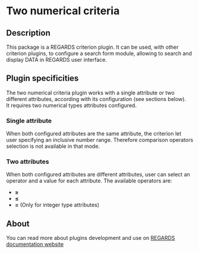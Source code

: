 # Two numerical criteria

## Description

This package is a REGARDS criterion plugin. It can be used, with other criterion plugins, to configure a search form module, allowing to search and display DATA in REGARDS user interface.

## Plugin specificities

The two numerical criteria plugin works with a single attribute or two different attributes, according with its configuration (see sections below).  
It requires two numerical types attributes configured.

### Single attribute

When both configured attributes are the same attribute, the criterion let user specifying an inclusive number range. Therefore comparison operators selection is not available in that mode.

### Two attributes

When both configured attributes are different attributes, user can select an operator and a value for each attribute.
The available operators are:
* **≥**
* **≤**
* **=** (Only for integer type attributes)  

## About

You can read more about plugins development and use on [REGARDS documentation website](https://regardsoss.github.io/frontend/plugins/plugins/#section=frontend)
